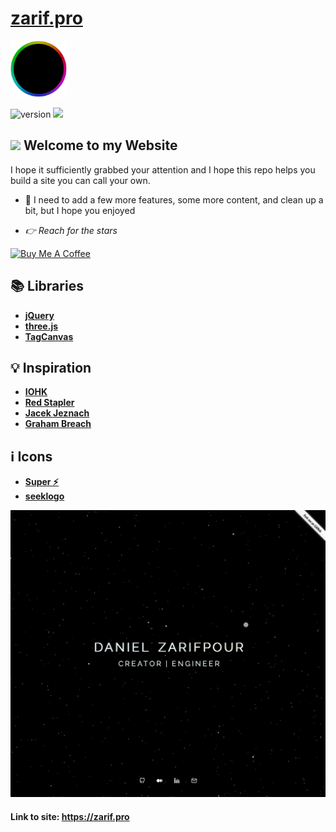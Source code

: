 # __[zarif.pro](https://zarif.pro)__

<img src="/assets/logo.png" height="90px">

![version](https://img.shields.io/badge/version-beta-blue?logo=github) ![](https://visitor-badge.glitch.me/badge?page_id=zarifpour.zarif.pro)

## <img src="https://i.pinimg.com/originals/9d/79/f1/9d79f11547a0edd240cf6178e9a5a871.gif" width="25px"> Welcome to my Website

I hope it sufficiently grabbed your attention and I hope this repo helps you build a site you can call your own.

* 🧹 I need to add a few more features, some more content, and clean up a bit, but I hope you enjoyed

* _👉 Reach for the stars_

<a href="https://www.buymeacoffee.com/zarifpour" target="_blank"><img src="https://cdn.buymeacoffee.com/buttons/v2/default-red.png" alt="Buy Me A Coffee" width="150" ></a>

## 📚 Libraries

* __[jQuery](https://www.goat1000.com/tagcanvas.php)__
* __[three.js](https://github.com/mrdoob/three.js/)__
* __[TagCanvas](https://www.goat1000.com/tagcanvas.php)__

## 💡 Inspiration

* __[IOHK](https://iohk.io)__
* __[Red Stapler](https://www.youtube.com/watch?v=Bed1z7f1EI4&list=LL)__
* __[Jacek Jeznach](https://jacekjeznach.com/)__
* __[Graham Breach](https://www.goat1000.com)__

## ℹ️ Icons

* __[Super ⚡️](https://super.so/icons)__ 
* __[seeklogo](https://seeklogo.com/free-vector-logos)__

![alt text](https://github.com/zarifpour/zarif.pro/blob/master/assets/site-preview.png?raw=true)

#### Link to site: https://zarif.pro
